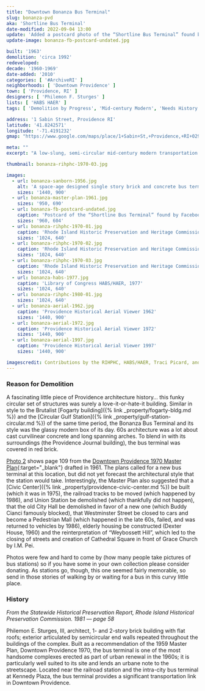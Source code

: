 ```yaml
---
title: "Downtown Bonanza Bus Terminal"
slug: bonanza-pvd
aka: 'Shortline Bus Terminal'
date-modified: 2022-09-04 13:00
update: 'Added a postcard photo of the “Shortline Bus Terminal” found by Facebook user Traci Picard'
update-image: bonanza-fb-postcard-undated.jpg

built: '1963'
demolition: 'circa 1992'
redeveloped: 
decade: '1960-1969'
date-added: '2010'
categories: [ '#ArchiveRI' ]
neighborhoods: [ 'Downtown Providence' ]
town: [ 'Providence, RI' ]
designers: [ 'Philemon F. Sturges' ]
lists: [ 'HABS HAER' ]
tags: [ 'Demolition by Progress', 'Mid-century Modern', 'Needs History' ]

address: '1 Sabin Street, Providence RI'
latitude: '41.8242571'
longitude: '-71.4191232'
gmap: "https://www.google.com/maps/place/1+Sabin+St,+Providence,+RI+02903/@41.8242571,-71.4191232,17z/data=!3m1!4b1!4m5!3m4!1s0x89e4451210c12a1b:0xe59390dd1a26b2d4!8m2!3d41.8242531!4d-71.4169345"

meta: ""
excerpt: "A low-slung, semi-circular mid-century modern transportation hub in downtown Providence."

thumbnail: bonanza-rihphc-1970-03.jpg

images:
  - url: bonanza-sanborn-1956.jpg
    alt: 'A space-age designed single story brick and concrete bus terminal comprised of circular and pill-shaped buildings as well as a triangular pick-up and drop-off platform.'
    sizes: '1440, 900'
  - url: bonanza-master-plan-1961.jpg
    sizes: '950, 690'
  - url: bonanza-fb-postcard-undated.jpg
    caption: 'Postcard of the “Shortline Bus Terminal” found by Facebook user Traci Picard; undated'
    sizes: '960, 604'
  - url: bonanza-rihphc-1970-01.jpg
    caption: 'Rhode Island Historic Preservation and Heritage Commission survey, 1970'
    sizes: '1024, 640'
  - url: bonanza-rihphc-1970-02.jpg
    caption: 'Rhode Island Historic Preservation and Heritage Commission survey, 1970'
    sizes: '1024, 640'
  - url: bonanza-rihphc-1970-03.jpg
    caption: 'Rhode Island Historic Preservation and Heritage Commission survey, 1970'
    sizes: '1024, 640'
  - url: bonanza-habs-1977.jpg
    caption: 'Library of Congress HABS/HAER, 1977'
    sizes: '1024, 640'
  - url: bonanza-rihphc-1980-01.jpg
    sizes: '1024, 640'
  - url: bonanza-aerial-1962.jpg
    caption: 'Providence Historical Aerial Viewer 1962'
    sizes: '1440, 900'
  - url: bonanza-aerial-1972.jpg
    caption: 'Providence Historical Aerial Viewer 1972'
    sizes: '1440, 900'
  - url: bonanza-aerial-1997.jpg
    caption: 'Providence Historical Aerial Viewer 1997'
    sizes: '1440, 900'

imagescredit: Contributions by the RIHPHC, HABS/HAER, Traci Picard, and aerials from the Providence Historical Aerial Viewer.
---
```


### Reason for Demolition

A fascinating little piece of Providence architecture history… this funky circular set of structures was surely a love-it-or-hate-it building. Similar in style to the Brutalist [Fogarty building]({% link _property/fogarty-bldg.md %}) and the [Circular Gulf Station]({% link _property/gulf-station-circular.md %}) of the same time period, the Bonanza Bus Terminal and its style was the glassy modern box of its day. 60s architecture was a lot about cast curvilinear concrete and long spanning arches. To blend in with its surroundings (the Providence Journal building), the bus terminal was covered in red brick.

[Photo 2](#photo-bonanza-master-plan-1961) shows page 109 from the [Downtown Providence 1970 Master Plan](//www.gcpvd.org/more/providence-yesterday/){:target="_blank"} drafted in 1961. The plans called for a new bus terminal at this location, but did not yet forecast the architectural style that the station would take. Interestingly, the Master Plan also suggested that a [Civic Center]({% link _property/providence-civic-center.md %}) be built (which it was in 1975), the railroad tracks to be moved (which happened by 1986), and Union Station be demolished (which thankfully did not happen), that the old City Hall be demolished in favor of a new one (which Buddy Cianci famously blocked), that Westminster Street be closed to cars and become a Pedestrian Mall (which happened in the late 60s, failed, and was returned to vehicles by 1986), elderly housing be constructed (Dexter House, 1960) and the reinterpretation of “Weybossett Hill”, which led to the closing of streets and creation of Cathedral Square in front of Grace Church by I.M. Pei.

Photos were few and hard to come by (how many people take pictures of bus stations) so if you have some in your own collection please consider donating. As stations go, though, this one seemed fairly memorable, so send in those stories of walking by or waiting for a bus in this curvy little place. 


### History

_From the Statewide Historical Preservation Report, Rhode Island Historical Preservation Commission. 1981 — page 58_

Philemon E. Sturges, III, architect, 1- and 2-story brick building with flat roofs; exterior articulated by semicircular end walls repeated throughout the buildings of the complex. Built as a recommendation of the 1959 Master Plan, Downtown Providence 1970, the bus terminal is one of the most handsome complexes erected as part of urban renewal in the 1960s; it is particularly well suited to its site and lends an urbane note to the streetscape. Located near the railroad station and the intra-city bus terminal at Kennedy Plaza, the bus terminal provides a significant transportation link in Downtown Providence. 
